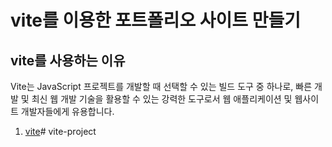 # vite를 이용한 포트폴리오 사이트 만들기

## vite를 사용하는 이유
 Vite는  JavaScript 프로젝트를 개발할 때 선택할 수 있는 빌드 도구 중 하나로, 빠른 개발 및 최신 웹 개발 기술을 활용할 수 있는 강력한 도구로서 웹 애플리케이션 및 웹사이트 개발자들에게 유용합니다.
1. [vite](https://ko.vitejs.dev/guide/)#   v i t e - p r o j e c t  
 